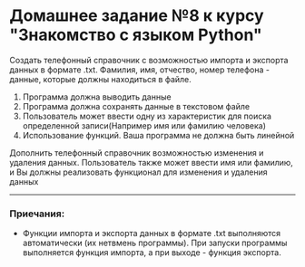 # Домашнее задание №8 к курсу "Знакомство с языком Python"

Создать телефонный справочник с
возможностью импорта и экспорта данных в
формате .txt. Фамилия, имя, отчество, номер
телефона - данные, которые должны находиться
в файле.
1. Программа должна выводить данные
2. Программа должна сохранять данные в
текстовом файле
3. Пользователь может ввести одну из
характеристик для поиска определенной
записи(Например имя или фамилию
человека)
4. Использование функций. Ваша программа
не должна быть линейной

Дополнить телефонный справочник возможностью изменения и удаления данных. Пользователь также может ввести имя или фамилию, и Вы должны реализовать 
функционал для изменения и удаления данных

***
### Приечания:
* Функции импорта и экспорта данных в формате .txt выполняются автоматически (их нетвмень программы). При запуски программы выполняется функция импорта, а при выходе - функция экспорта.